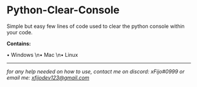 # Python-Clear-Console

Simple but easy few lines of code used to clear the python console within your code.

__Contains:__

• Windows 
\n• Mac
\n• Linux


__________________________________

*for any help needed on how to use, contact me on discord: xFijo#0999 or email me: xfijodev123@gmail.com*
